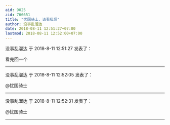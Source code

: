 ```yaml
---
aid: 9025
zid: 766651
title: "忧国骑士，请看私信"
author: 没事乱溜达
date: 2018-08-11 12:51:27+07:00
lastmod: 2018-08-11 12:52:00+07:00
---
```


没事乱溜达 于 2018-8-11 12:51:27 发表了：

看完回一个

---

没事乱溜达 于 2018-8-11 12:52:05 发表了：

@忧国骑士

---

没事乱溜达 于 2018-8-11 12:52:31 发表了：

@忧国骑士

---

